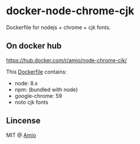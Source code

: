 # docker-node-chrome-cjk

Dockerfile for nodejs + chrome + cjk fonts.

## On docker hub

https://hub.docker.com/r/amio/node-chrome-cjk/

This [Dockerfile](/Dockerfile) contains:

- node: 8.x
- npm: (bundled with node)
- google-chrome: 59
- noto cjk fonts

## Lincense

MIT @ [Amio](https://github.com/amio)
